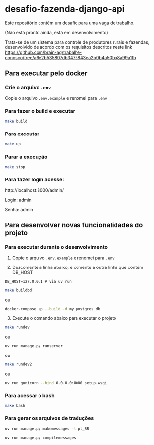 # desafio-fazenda-django-api

Este repositório contém um desafio para uma vaga de trabalho.

(Não está pronto ainda, está em desenvolvimento)

Trata-se de um sistema para controle de produtores rurais e fazendas,
desenvolvido de acordo com os requisitos descritos neste link https://github.com/brain-ag/trabalhe-conosco/tree/a6e2b535807db3475843ea2b0b4a50bb8a99a1fb

## Para executar pelo docker
### Crie o arquivo `.env`
Copie o arquivo `.env.example` e renomei para `.env`

### Para fazer o build e executar
```bash
make build
```

### Para executar
```bash
make up
```

### Parar a execução
```bash
make stop
```

### Para fazer login acesse:

http://localhost:8000/admin/

Login: admin

Senha: admin

## Para desenvolver novas funcionalidades do projeto
### Para executar durante o desenvolvimento
1. Copie o arquivo `.env.example` e renomei para `.env`

2. Descomente a linha abaixo, e comente a outra linha que contém DB_HOST

```env
DB_HOST=127.0.0.1 # via uv run
```
```bash
make buildbd
```
ou
```bash
docker-compose up --build -d my_postgres_db
```

3. Execute o comando abaixo para executar o projeto
```bash
make rundev
```
ou
```bash
uv run manage.py runserver
```
ou
```bash
make rundev2
```
ou
```bash
uv run gunicorn --bind 0.0.0.0:8000 setup.wsgi
```

### Para acessar o bash
```bash
make bash
```

### Para gerar os arquivos de traduções
```bash
uv run manage.py makemessages -l pt_BR
```
```bash
uv run manage.py compilemessages
```
